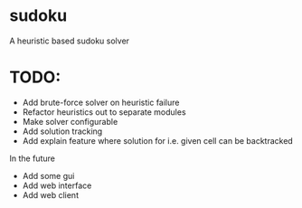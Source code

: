 # sudoku
A heuristic based sudoku solver

TODO:
======

* Add brute-force solver on heuristic failure
* Refactor heuristics out to separate modules
* Make solver configurable
* Add solution tracking
* Add explain feature where solution for i.e. given cell can be backtracked

In the future

* Add some gui
* Add web interface
* Add web client
